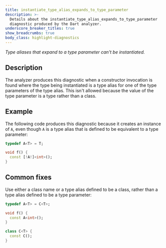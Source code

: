 ```yaml
---
title: instantiate_type_alias_expands_to_type_parameter
description: >-
  Details about the instantiate_type_alias_expands_to_type_parameter
  diagnostic produced by the Dart analyzer.
underscore_breaker_titles: true
show_breadcrumbs: true
body_class: highlight-diagnostics
---
```


_Type aliases that expand to a type parameter can't be instantiated._

## Description

The analyzer produces this diagnostic when a constructor invocation is
found where the type being instantiated is a type alias for one of the type
parameters of the type alias. This isn't allowed because the value of the
type parameter is a type rather than a class.

## Example

The following code produces this diagnostic because it creates an instance
of `A`, even though `A` is a type alias that is defined to be equivalent to
a type parameter:

```dart
typedef A<T> = T;

void f() {
  const [!A!]<int>();
}
```

## Common fixes

Use either a class name or a type alias defined to be a class, rather than
a type alias defined to be a type parameter:

```dart
typedef A<T> = C<T>;

void f() {
  const A<int>();
}

class C<T> {
  const C();
}
```

